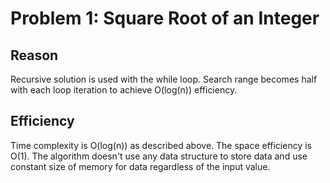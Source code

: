 # Problem 1: Square Root of an Integer
## Reason
Recursive solution is used with the while loop. Search range becomes half with each loop iteration to achieve O(log(n)) efficiency.

## Efficiency
Time complexity is O(log(n)) as described above. The space efficiency is O(1). The algorithm doesn't use any data structure to store data and use constant size of memory for data regardless of the input value.
